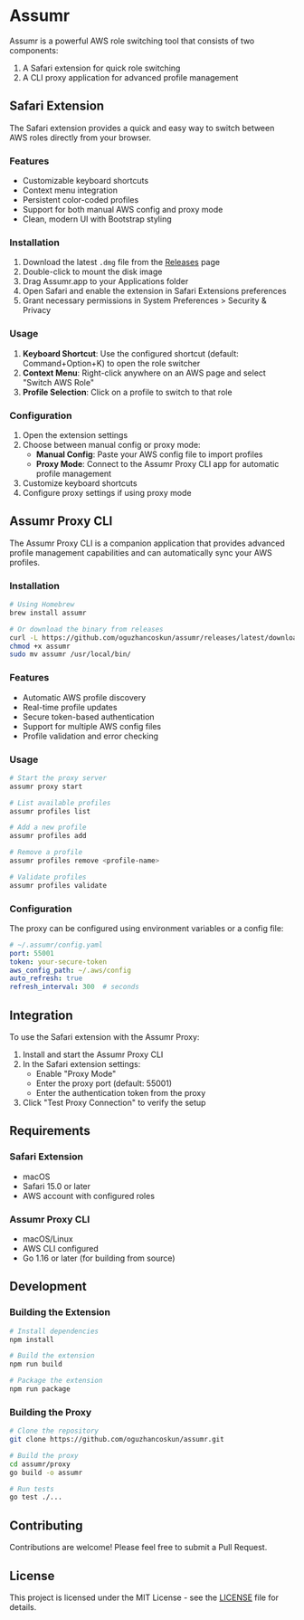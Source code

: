 # Assumr

Assumr is a powerful AWS role switching tool that consists of two components:
1. A Safari extension for quick role switching
2. A CLI proxy application for advanced profile management

## Safari Extension

The Safari extension provides a quick and easy way to switch between AWS roles directly from your browser.

### Features
- Customizable keyboard shortcuts
- Context menu integration
- Persistent color-coded profiles
- Support for both manual AWS config and proxy mode
- Clean, modern UI with Bootstrap styling

### Installation
1. Download the latest `.dmg` file from the [Releases](https://github.com/oguzhancoskun/assumr/releases) page
2. Double-click to mount the disk image
3. Drag Assumr.app to your Applications folder
4. Open Safari and enable the extension in Safari Extensions preferences
5. Grant necessary permissions in System Preferences > Security & Privacy

### Usage
1. **Keyboard Shortcut**: Use the configured shortcut (default: Command+Option+K) to open the role switcher
2. **Context Menu**: Right-click anywhere on an AWS page and select "Switch AWS Role"
3. **Profile Selection**: Click on a profile to switch to that role

### Configuration
1. Open the extension settings
2. Choose between manual config or proxy mode:
   - **Manual Config**: Paste your AWS config file to import profiles
   - **Proxy Mode**: Connect to the Assumr Proxy CLI app for automatic profile management
3. Customize keyboard shortcuts
4. Configure proxy settings if using proxy mode

## Assumr Proxy CLI

The Assumr Proxy CLI is a companion application that provides advanced profile management capabilities and can automatically sync your AWS profiles.

### Installation
```bash
# Using Homebrew
brew install assumr

# Or download the binary from releases
curl -L https://github.com/oguzhancoskun/assumr/releases/latest/download/assumr-darwin-amd64 -o assumr
chmod +x assumr
sudo mv assumr /usr/local/bin/
```

### Features
- Automatic AWS profile discovery
- Real-time profile updates
- Secure token-based authentication
- Support for multiple AWS config files
- Profile validation and error checking

### Usage
```bash
# Start the proxy server
assumr proxy start

# List available profiles
assumr profiles list

# Add a new profile
assumr profiles add

# Remove a profile
assumr profiles remove <profile-name>

# Validate profiles
assumr profiles validate
```

### Configuration
The proxy can be configured using environment variables or a config file:

```yaml
# ~/.assumr/config.yaml
port: 55001
token: your-secure-token
aws_config_path: ~/.aws/config
auto_refresh: true
refresh_interval: 300  # seconds
```

## Integration

To use the Safari extension with the Assumr Proxy:

1. Install and start the Assumr Proxy CLI
2. In the Safari extension settings:
   - Enable "Proxy Mode"
   - Enter the proxy port (default: 55001)
   - Enter the authentication token from the proxy
3. Click "Test Proxy Connection" to verify the setup

## Requirements

### Safari Extension
- macOS
- Safari 15.0 or later
- AWS account with configured roles

### Assumr Proxy CLI
- macOS/Linux
- AWS CLI configured
- Go 1.16 or later (for building from source)

## Development

### Building the Extension
```bash
# Install dependencies
npm install

# Build the extension
npm run build

# Package the extension
npm run package
```

### Building the Proxy
```bash
# Clone the repository
git clone https://github.com/oguzhancoskun/assumr.git

# Build the proxy
cd assumr/proxy
go build -o assumr

# Run tests
go test ./...
```

## Contributing

Contributions are welcome! Please feel free to submit a Pull Request.

## License

This project is licensed under the MIT License - see the [LICENSE](LICENSE) file for details.
